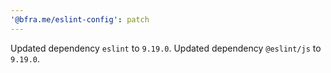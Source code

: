 ```yaml
---
'@bfra.me/eslint-config': patch
---
```


Updated dependency `eslint` to `9.19.0`.
Updated dependency `@eslint/js` to `9.19.0`.
